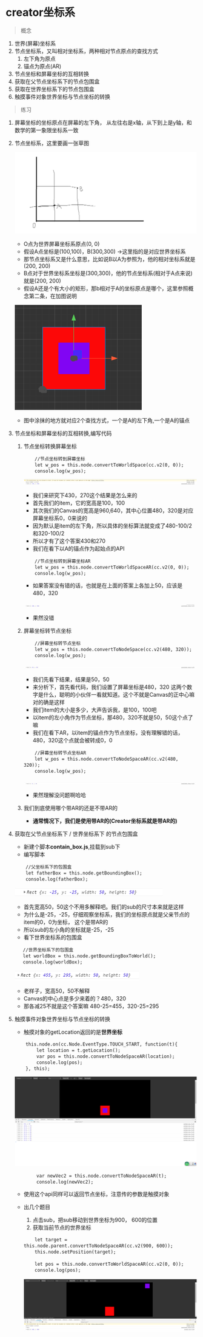 # creator坐标系
> 概念
1. 世界(屏幕)坐标系
2. 节点坐标系，又叫相对坐标系，两种相对节点原点的查找方式
    1. 左下角为原点
    2. 锚点为原点(AR)
3. 节点坐标和屏幕坐标的互相转换
4. 获取在父节点坐标系下的节点包围盒
5. 获取在世界坐标系下的节点包围盒
6. 触摸事件对象世界坐标与节点坐标的转换

> 练习
1. 屏幕坐标的坐标原点在屏幕的左下角，
    从左往右是x轴，从下到上是y轴，和数学的第一象限坐标系一致
2. 节点坐标系，这里要画一张草图
    
    ![](./images/坐标系解释.jpg)
    
    * O点为世界屏幕坐标系原点(0, 0)
    * 假设A点坐标是(100,100)，B(300,300) ->这里指的是对应世界坐标系
    * 那节点坐标系又是什么意思，比如说B以A为参照为，他的相对坐标系就是(200, 200)
    * B点对于世界坐标系坐标是(300,300)，他的节点坐标系(相对于A点来说)就是(200, 200)
    * 假设A还是个有大小的矩形，那b相对于A的坐标原点是哪个，这里参照概念第二条，在加图说明
    
    ![](./images/相对原点.jpg)
    
    * 图中涂抹的地方就对应2个查找方式，一个是A的左下角,一个是A的锚点  
3. 节点坐标和屏幕坐标的互相转换,编写代码
    1. 节点坐标转换屏幕坐标
        ```
            //节点坐标转到屏幕坐标
            let w_pos = this.node.convertToWorldSpace(cc.v2(0, 0));
            console.log(w_pos);
        ```
        
        ![](./images/节点坐标转换屏幕坐标.jpg)
        
        * 我们来研究下430，270这个结果是怎么来的
        * 首先我们的item，它的宽高是100，100
        * 其次我们的Canvas的宽高是960,640，其中心位置480，320是对应屏幕坐标系0，0来说的
        * 因为默认是item的左下角，所以具体的坐标算法就变成了480-100/2和320-100/2
        * 所以才有了这个答案430和270
        * 我们在看下以A的锚点作为起始点的API
        
        ```
            //节点坐标转到屏幕坐标AR
            let w_pos = this.node.convertToWorldSpaceAR(cc.v2(0, 0));
            console.log(w_pos);
        ```
        
        * 如果答案没有错的话，也就是在上面的答案上各加上50，应该是480，320
        
        ![](./images/节点转屏幕API_AR.jpg)
        
        * 果然没错
    2. 屏幕坐标转节点坐标
        ```
            //屏幕坐标转节点坐标
            let w_pos = this.node.convertToNodeSpace(cc.v2(480, 320));
            console.log(w_pos);
        ```
        
        ![](./images/屏幕坐标转换节点坐标.jpg)
        
        * 我们先看下结果，结果是50，50
        * 来分析下，首先看代码，我们设置了屏幕坐标是480，320
            这两个数字是什么，聪明的小伙伴一看就知道。这个不就是Canvas的正中心嘛
            对的确是这样
        * 我们item的大小是多少，大声告诉我，是100，100吧
        * 以item的左小角作为节点坐标，那480，320不就是50，50这个点了嘛
        * 我们在看下AR，以item的锚点作为节点坐标，没有理解错的话，480，320这个点就会被转成0，0
        ```
            //屏幕坐标转节点坐标AR
            let w_pos = this.node.convertToNodeSpaceAR(cc.v2(480, 320));
            console.log(w_pos);
        ```
        
        ![](./images/屏幕转节点API_AR.jpg)
        
        * 果然理解没问题啊哈哈
        
    3. 我们到底使用哪个带AR的还是不带AR的
        * **通常情况下，我们是使用带AR的(Creator坐标系就是带AR的)**
        
4. 获取在父节点坐标系下 / 世界坐标系下 的节点包围盒        
    * 新建个脚本**contain_box.js**,挂载到sub下
    * 编写脚本
    ```
        //父坐标系下的包围盒
        let fatherBox = this.node.getBoundingBox();
        console.log(fatherBox);
    ```
    
    ![](./images/父节点坐标系包围盒.jpg)
    
    * 首先宽高50，50这个不用多解释吧。我们的sub的尺寸本来就是这样
    * 为什么是-25，-25，仔细观察坐标系，我们的坐标原点就是父亲节点的item的0，0为坐标，
        这个是带AR的
    * 所以sub的左小角的坐标就是-25，-25
    * 看下世界坐标系的包围盒
    ```
       //世界坐标系下的包围盒
       let worldBox = this.node.getBoundingBoxToWorld();
       console.log(worldBox);
    ```
    
    ![](./images/世界坐标系包围盒.jpg)
    
    * 老样子，宽高50，50不解释
    * Canvas的中心点是多少来着的？480，320
    * 那各减25不就是这个答案嘛 480-25=455，320-25=295
    
5. 触摸事件对象世界坐标与节点坐标的转换
    * 触摸对象的getLocation返回的是**世界坐标**
    ```
        this.node.on(cc.Node.EventType.TOUCH_START, function(t){
            let location = t.getLocation();
            var pos = this.node.convertToNodeSpaceAR(location);
            console.log(pos);
        }, this);
    ```
    
    ![](./images/疯狂尝试点击左上角.jpg)
    
    ```
            var newVec2 = this.node.convertToNodeSpaceAR(t);
            console.log(newVec2);
    ```
    
    * 使用这个api同样可以返回节点坐标，注意传的参数是触摸对象
    
    * 出几个题目
        1. 点击sub，把sub移动到世界坐标为900， 600的位置
        2. 获取当前节点的世界坐标
        
        ```
            let target = this.node.parent.convertToNodeSpaceAR(cc.v2(900, 600));
            this.node.setPosition(target);

            let pos = this.node.convertToWorldSpaceAR(cc.v2(0, 0));
            console.log(pos);
        ```
        
        ![](./images/作业.jpg)
    
    
    
    